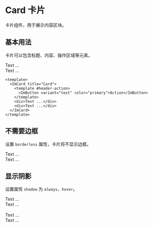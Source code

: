 # Card 卡片

卡片组件，用于展示内容区块。

## 基本用法

卡片可以包含标题、内容、操作区域等元素。

<ImCard title="Card">
  <template #header-action>
    <ImButton variant="text" color="primary">Action</ImButton>
  </template>
  <div>Text ...</div>
  <div>Text ...</div>
</ImCard>

```vue
<template>
  <ImCard title="Card">
    <template #header-action>
      <ImButton variant="text" color="primary">Action</ImButton>
    </template>
    <div>Text ...</div>
    <div>Text ...</div>
  </ImCard>
</template>
```

## 不需要边框

设置 `borderless` 属性，卡片将不显示边框。

<ImCard title="Card" borderless>
    <template #header-action>
      <ImButton variant="text" color="primary">Action</ImButton>
    </template>
    <div>Text ...</div>
    <div>Text ...</div>
  </ImCard>

## 显示阴影

设置属性 `shadow` 为 `always`、`hover`。

<ImCard title="Card" shadow="always">
    <template #header-action>
      <ImButton variant="text" color="primary">Action</ImButton>
    </template>
    <div>Text ...</div>
    <div>Text ...</div>
  </ImCard>
  <br />

<ImCard title="Card" shadow="hover">
    <template #header-action>
      <ImButton variant="text" color="primary">Action</ImButton>
    </template>
    <div>Text ...</div>
    <div>Text ...</div>
</ImCard>
